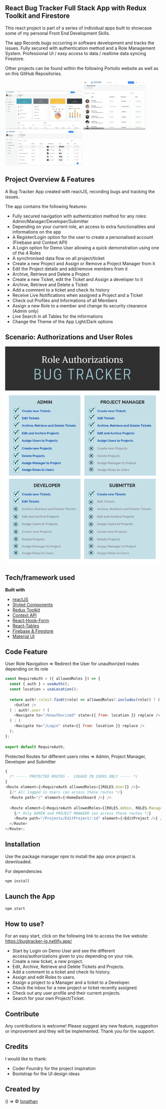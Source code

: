 ## React Bug Tracker Full Stack App with Redux Toolkit and Firestore

This react project is part of a series of individual apps built to showcase some of my personal Front End Development Skills.

The app Records bugs occurring in software development and tracks the issues.
Fully secured with authentication method and a Role Management System.
Professional UI / easy access to data / realtime data syncing Firestore.

Other projects can be found within the following Portolio website as well as on this GitHub Repositories.

<p float='left'>
<img src="/public/images/bug_tracker_screenshot.png" width="250" display='inline-block'>
<img src="/public/images/bug_tracker_screenshot_3.png" width="200" display='inline-block'>
<img src="/public/images/bug_tracker_screenshot_2.png" width="250" display='inline-block'>
</p>

## Project Overview & Features

A Bug Tracker App created with reactJS, recording bugs and tracking the issues.

The app contains the following features:

- Fully secured navigation with authentication method for any roles: Admin/Manager/Developer/Submitter
- Depending on your current role, an access to extra functionalities and informations on the app
- A Register/Login option for the user to create a personalised account (Firebase and Context API)
- A Login option for Demo User allowing a quick demonstration using one of the 4 Roles
- A synchronised data flow on all project/ticket
- Create a new Project and Assign or Remove a Project Manager from it
- Edit the Project details and add/remove members from it
- Archive, Retrieve and Delete a Project
- Create a new Ticket, edit the Ticket and Assign a developer to it
- Archive, Retrieve and Delete a Ticket
- Add a comment to a ticket and check its history
- Receive Live Notifications when assigned a Project and a Ticket
- Check out Profiles and Informations of all Members
- Assign a new Role to a member and change its security clearance (Admin only)
- Live Search in all Tables for the informations
- Change the Theme of the App Light/Dark options

## Scenario: Authorizations and User Roles

<img src="public/images/Role Authorizations_Schema.png" width="500" height="700">

## Tech/framework used

<b>Built with</b>

- [reactJS](https://reactjs.org/)
- [Styled Components](https://styled-components.com/)
- [Redux Toolkit](https://redux-toolkit.js.org/)
- [Context API](https://reactjs.org/docs/context.html)
- [React-Hook-Form](https://react-hook-form.com/)
- [React-Tables](https://www.npmjs.com/package/react-data-table-component)
- [Firebase & Firestore](https://firebase.google.com/)
- [Material UI](https://mui.com/)

## Code Feature

User Role Navigation => Redirect the User for unauthorized routes depending on its role

```javascript
const RequireAuth = ({ allowedRoles }) => {
  const { auth } = useAuth();
  const location = useLocation();

  return auth?.roles?.find((role) => allowedRoles?.includes(role)) ? (
    <Outlet />
  ) : auth?.user ? (
    <Navigate to="/Unauthorized" state={{ from: location }} replace />
  ) : (
    <Navigate to="/Login" state={{ from: location }} replace />
  );
};

export default RequireAuth;
```

Protected Routes for different users roles => Admin, Project Manager, Developer and Submitter

```javascript
{
  /* ----- PROTECTED ROUTES -  LOGGED IN USERS ONLY ----- */
}
<Route element={<RequireAuth allowedRoles={[ROLES.User]} />}>
  {/* All logged in Users can access these routes */}
  <Route path="/" element={<HomeDashboard />} />

  <Route element={<RequireAuth allowedRoles={[ROLES.Admin, ROLES.Manager]} />}>
    {/* Only ADMIN and PROJECT MANAGER can access these routes */}
    <Route path="/Projects/EditProject/:id" element={<EditProject />} />
  </Route>
</Route>;
```

## Installation

Use the package manager npm to install the app once project is downloaded.

For dependencies

```bash
npm install
```

## Launch the App

```javascript
npm start

```

## How to use?

For an easy start, click on the following link to access the live website:
https://bugtracker-ig.netlify.app/

- Start by Login on Demo User and see the different access/authorizations given to you depending on your role.
- Create a new ticket, a new project.
- Edit, Archive, Retrieve and Delete Tickets and Projects.
- Add a comment to a ticket and check its history.
- Assign and edit Roles to users.
- Assign a project to a Manager and a ticket to a Developer.
- Check the inbox for a new project or ticket recently assigned.
- Check out any user profile and their current projects.
- Search for your own Project/Ticket.

## Contribute

Any contributions is welcome! Please suggest any new feature, suggestion or improvement and they will be implemented.
Thank you for the support.

## Credits

I would like to thank:

- Coder Foundry for the project inspiration
- Bootstrap for the UI design ideas

## Created by

() => © [Ionathan](https://github.com/IonathanG)
